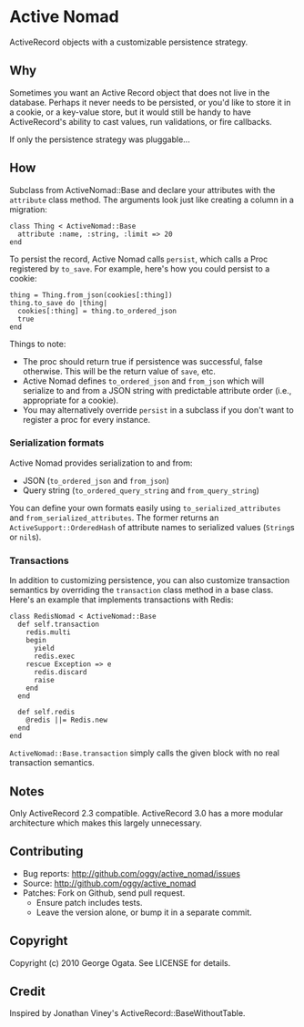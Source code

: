 # Active Nomad

ActiveRecord objects with a customizable persistence strategy.

## Why

Sometimes you want an Active Record object that does not live in the database.
Perhaps it never needs to be persisted, or you'd like to store it in a cookie,
or a key-value store, but it would still be handy to have ActiveRecord's ability
to cast values, run validations, or fire callbacks.

If only the persistence strategy was pluggable...

## How

Subclass from ActiveNomad::Base and declare your attributes with the `attribute`
class method. The arguments look just like creating a column in a migration:

    class Thing < ActiveNomad::Base
      attribute :name, :string, :limit => 20
    end

To persist the record, Active Nomad calls `persist`, which calls a
Proc registered by `to_save`. For example, here's how you could
persist to a cookie:

    thing = Thing.from_json(cookies[:thing])
    thing.to_save do |thing|
      cookies[:thing] = thing.to_ordered_json
      true
    end

Things to note:

 * The proc should return true if persistence was successful, false
   otherwise. This will be the return value of `save`, etc.
 * Active Nomad defines `to_ordered_json` and `from_json` which will serialize
   to and from a JSON string with predictable attribute order (i.e., appropriate
   for a cookie).
 * You may alternatively override `persist` in a subclass if you don't want to
   register a proc for every instance.

### Serialization formats

Active Nomad provides serialization to and from:

 * JSON (`to_ordered_json` and `from_json`)
 * Query string (`to_ordered_query_string` and `from_query_string`)

You can define your own formats easily using `to_serialized_attributes` and
`from_serialized_attributes`. The former returns an `ActiveSupport::OrderedHash`
of attribute names to serialized values (`String`s or `nil`s).

### Transactions

In addition to customizing persistence, you can also customize transaction
semantics by overriding the `transaction` class method in a base class. Here's
an example that implements transactions with Redis:

    class RedisNomad < ActiveNomad::Base
      def self.transaction
        redis.multi
        begin
          yield
          redis.exec
        rescue Exception => e
          redis.discard
          raise
        end
      end

      def self.redis
        @redis ||= Redis.new
      end
    end

`ActiveNomad::Base.transaction` simply calls the given block with no real
transaction semantics.

## Notes

Only ActiveRecord 2.3 compatible. ActiveRecord 3.0 has a more modular
architecture which makes this largely unnecessary.

## Contributing

 * Bug reports: http://github.com/oggy/active_nomad/issues
 * Source: http://github.com/oggy/active_nomad
 * Patches: Fork on Github, send pull request.
   * Ensure patch includes tests.
   * Leave the version alone, or bump it in a separate commit.

## Copyright

Copyright (c) 2010 George Ogata. See LICENSE for details.

## Credit

Inspired by Jonathan Viney's ActiveRecord::BaseWithoutTable.
